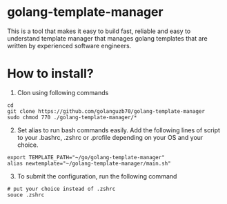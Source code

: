 # golang-template-manager
This is a tool that makes it easy to build fast, reliable and easy to understand template manager that manages golang templates that are written by experienced software engineers.

# How to install?

1. Clon using following commands
```
cd 
git clone https://github.com/golanguzb70/golang-template-manager
sudo chmod 770 ./golang-template-manager/*
```
2. Set alias to run bash commands easily.
Add the following lines of script to your .bashrc, .zshrc or .profile depending on your OS and your choice.
```
export TEMPLATE_PATH="~/go/golang-template-manager"
alias newtemplate="~/golang-template-manager/main.sh"
```
3. To submit the configuration, run the following command
```
# put your choice instead of .zshrc
souce .zshrc
```